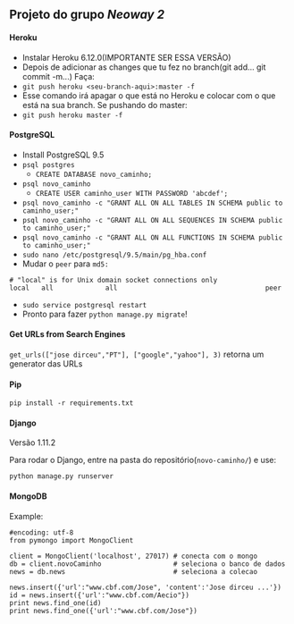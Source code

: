 ## Projeto do grupo *Neoway 2*

#### Heroku

* Instalar Heroku 6.12.0(IMPORTANTE SER ESSA VERSÃO)
* Depois de adicionar as changes que tu fez no branch(git add... git commit -m...) Faça:
* `git push heroku <seu-branch-aqui>:master -f`
* Esse comando irá apagar o que está no Heroku e colocar com o que está na sua branch. Se pushando do master:
* `git push heroku master -f`

#### PostgreSQL
* Install PostgreSQL 9.5
* `psql postgres`
  * `CREATE DATABASE novo_caminho;`
* `psql novo_caminho`
  * `CREATE USER caminho_user WITH PASSWORD 'abcdef';`
* `psql novo_caminho -c "GRANT ALL ON ALL TABLES IN SCHEMA public to caminho_user;"`
* `psql novo_caminho -c "GRANT ALL ON ALL SEQUENCES IN SCHEMA public to caminho_user;"`
* `psql novo_caminho -c "GRANT ALL ON ALL FUNCTIONS IN SCHEMA public to caminho_user;"`
* `sudo nano /etc/postgresql/9.5/main/pg_hba.conf`
* Mudar o `peer` para `md5:`
```
# "local" is for Unix domain socket connections only
local   all             all                                     peer
```
* `sudo service postgresql restart`
* Pronto para fazer `python manage.py migrate`!

#### Get URLs from Search Engines
`get_urls(["jose dirceu","PT"], ["google","yahoo"], 3)` retorna um generator das URLs

#### Pip
`pip install -r requirements.txt`

#### Django
Versão 1.11.2

Para rodar o Django, entre na pasta do repositório(```novo-caminho/```) e use:

`python manage.py runserver`

#### MongoDB
Example:
```
#encoding: utf-8
from pymongo import MongoClient

client = MongoClient('localhost', 27017) # conecta com o mongo
db = client.novoCaminho                  # seleciona o banco de dados
news = db.news                           # seleciona a colecao

news.insert({'url':"www.cbf.com/Jose", 'content':'Jose dirceu ...'})
id = news.insert({'url':"www.cbf.com/Aecio"})
print news.find_one(id)
print news.find_one({'url':"www.cbf.com/Jose"})
```
